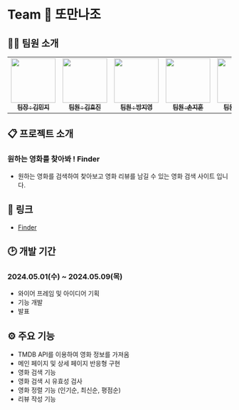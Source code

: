 # Team 👋 또만나조

## 🧑‍💻 팀원 소개
<table>
  <tbody>
    <tr>
      <td align="center"><a href="https://github.com/slsl2"><img src="https://avatars.githubusercontent.com/u/97243275?v=4" width="100px;" alt=""/><br /><sub><b> 팀장 : 김민지 </b></sub></a><br /></td>
      <td align="center"><a href="https://github.com/hyowls"><img src="https://avatars.githubusercontent.com/u/167041908?v=4" width="100px;" alt=""/><br /><sub><b> 팀원 : 김효진 </b></sub></a><br /></td>
      <td align="center"><a href="https://github.com/ziiYOU/"><img src="https://avatars.githubusercontent.com/u/112477905?v=4" width="100px;" alt=""/><br /><sub><b> 팀원 : 방지영 </b></sub></a><br /></td>
      <td align="center"><a href="https://github.com/SonJihun507"><img src="https://avatars.githubusercontent.com/u/164464388?v=4" width="100px;" alt=""/><br /><sub><b> 팀원 :손지훈 </b></sub></a><br /></td>
        <td align="center"><a href="https://github.com/ejunyang"><img src="https://avatars.githubusercontent.com/u/48206065?v=4" width="100px;" alt=""/><br /><sub><b> 팀원 : 양이준 </b></sub></a><br /></td>
         <td align="center"><a href="https://github.com/computer-note"><img src="https://avatars.githubusercontent.com/u/161008439?v=4" width="100px;" alt=""/><br /><sub><b> 팀원 : 최진욱 </b></sub></a><br /></td>
    </tr>
  </tbody>
</table>

## 📋 프로젝트 소개
<h3>원하는 영화를 찾아봐 ! Finder</h3>

- 원하는 영화를 검색하여 찾아보고 영화 리뷰를 남길 수 있는 영화 검색 사이트 입니다.

## 📌 링크
 - <a href="https://www.naver.com" target="_blank">Finder</a>

## 🕑 개발 기간
<h3>2024.05.01(수) ~ 2024.05.09(목)</h3>

- 와이어 프레임 및 아이디어 기획
- 기능 개발
- 발표

## ⚙️ 주요 기능
- TMDB API를 이용하여 영화 정보를 가져옴
- 메인 페이지 및 상세 페이지 반응형 구현
- 영화 검색 기능
- 영화 검색 시 유효성 검사 
- 영화 정렬 기능 (인기순, 최신순, 평점순)
- 리뷰 작성 기능
